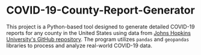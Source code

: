 # COVID-19-County-Report-Generator
This project is a Python-based tool designed to generate detailed COVID-19 reports for any county in the United States using data from [Johns Hopkins University's GitHub repository](https://github.com/CSSEGISandData/COVID-19). The program utilizes `pandas` and `geopandas` libraries to process and analyze real-world COVID-19 data.
